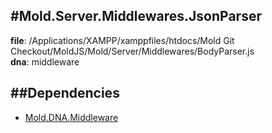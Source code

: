 
#Mold.Server.Middlewares.JsonParser
---------------------------------------

__file__: /Applications/XAMPP/xamppfiles/htdocs/Mold Git Checkout/MoldJS/Mold/Server/Middlewares/BodyParser.js  
__dna__: middleware  


	






##Dependencies
--------------

* [Mold.DNA.Middleware](../../../Mold/DNA/Middleware.md) 



 

 


 



		
